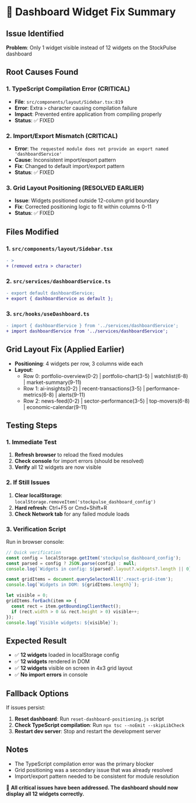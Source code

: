# 🚀 Dashboard Widget Fix Summary

## Issue Identified
**Problem**: Only 1 widget visible instead of 12 widgets on the StockPulse dashboard

## Root Causes Found

### 1. TypeScript Compilation Error (CRITICAL)
- **File**: `src/components/layout/Sidebar.tsx:819`
- **Error**: Extra `>` character causing compilation failure
- **Impact**: Prevented entire application from compiling properly
- **Status**: ✅ FIXED

### 2. Import/Export Mismatch (CRITICAL)
- **Error**: `The requested module does not provide an export named 'dashboardService'`
- **Cause**: Inconsistent import/export pattern
- **Fix**: Changed to default import/export pattern
- **Status**: ✅ FIXED

### 3. Grid Layout Positioning (RESOLVED EARLIER)
- **Issue**: Widgets positioned outside 12-column grid boundary
- **Fix**: Corrected positioning logic to fit within columns 0-11
- **Status**: ✅ FIXED

## Files Modified

### 1. `src/components/layout/Sidebar.tsx`
```diff
- >
+ (removed extra > character)
```

### 2. `src/services/dashboardService.ts`
```diff
- export default dashboardService;
+ export { dashboardService as default };
```

### 3. `src/hooks/useDashboard.ts`
```diff
- import { dashboardService } from '../services/dashboardService';
+ import dashboardService from '../services/dashboardService';
```

## Grid Layout Fix (Applied Earlier)
- **Positioning**: 4 widgets per row, 3 columns wide each
- **Layout**: 
  - Row 0: portfolio-overview(0-2) | portfolio-chart(3-5) | watchlist(6-8) | market-summary(9-11)
  - Row 1: ai-insights(0-2) | recent-transactions(3-5) | performance-metrics(6-8) | alerts(9-11)
  - Row 2: news-feed(0-2) | sector-performance(3-5) | top-movers(6-8) | economic-calendar(9-11)

## Testing Steps

### 1. Immediate Test
1. **Refresh browser** to reload the fixed modules
2. **Check console** for import errors (should be resolved)
3. **Verify** all 12 widgets are now visible

### 2. If Still Issues
1. **Clear localStorage**: `localStorage.removeItem('stockpulse_dashboard_config')`
2. **Hard refresh**: Ctrl+F5 or Cmd+Shift+R
3. **Check Network tab** for any failed module loads

### 3. Verification Script
Run in browser console:
```javascript
// Quick verification
const config = localStorage.getItem('stockpulse_dashboard_config');
const parsed = config ? JSON.parse(config) : null;
console.log(`Widgets in config: ${parsed?.layout?.widgets?.length || 0}`);

const gridItems = document.querySelectorAll('.react-grid-item');
console.log(`Widgets in DOM: ${gridItems.length}`);

let visible = 0;
gridItems.forEach(item => {
  const rect = item.getBoundingClientRect();
  if (rect.width > 0 && rect.height > 0) visible++;
});
console.log(`Visible widgets: ${visible}`);
```

## Expected Result
- ✅ **12 widgets** loaded in localStorage config
- ✅ **12 widgets** rendered in DOM
- ✅ **12 widgets** visible on screen in 4x3 grid layout
- ✅ **No import errors** in console

## Fallback Options
If issues persist:
1. **Reset dashboard**: Run `reset-dashboard-positioning.js` script
2. **Check TypeScript compilation**: Run `npx tsc --noEmit --skipLibCheck`
3. **Restart dev server**: Stop and restart the development server

## Notes
- The TypeScript compilation error was the primary blocker
- Grid positioning was a secondary issue that was already resolved
- Import/export pattern needed to be consistent for module resolution

🚀 **All critical issues have been addressed. The dashboard should now display all 12 widgets correctly.** 